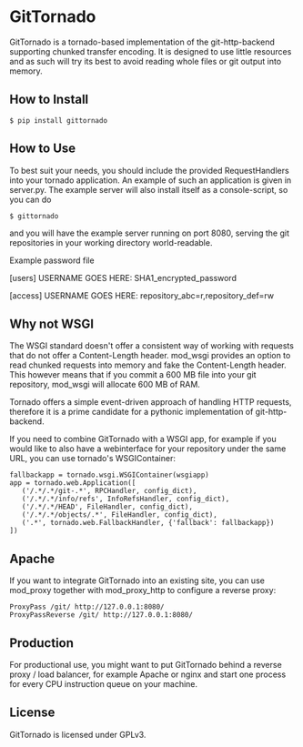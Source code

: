 GitTornado
==========

GitTornado is a tornado-based implementation of the git-http-backend supporting 
chunked transfer encoding. It is designed to use little resources and as such will 
try its best to avoid reading whole files or git output into memory.

How to Install
--------------

	$ pip install gittornado
	
How to Use
----------

To best suit your needs, you should include the provided RequestHandlers into your 
tornado application. An example of such an application is given in server.py. The 
example server will also install itself as a console-script, so you can do

	$ gittornado
	
and you will have the example server running on port 8080, serving the git repositories 
in your working directory world-readable.

Example password file 

[users]
USERNAME GOES HERE: SHA1_encrypted_password 

[access]
USERNAME GOES HERE: repository_abc=r,repository_def=rw


Why not WSGI
------------

The WSGI standard doesn't offer a consistent way of working with requests that do not
offer a Content-Length header. mod_wsgi provides an option to read chunked requests into 
memory and fake the Content-Length header. This however means that if you commit a 
600 MB file into your git repository, mod_wsgi will allocate 600 MB of RAM.

Tornado offers a simple event-driven approach of handling HTTP requests, therefore it is 
a prime candidate for a pythonic implementation of git-http-backend.

If you need to combine GitTornado with a WSGI app, for example if you would like to also 
have a webinterface for your repository under the same URL, you can use tornado's WSGIContainer:

	fallbackapp = tornado.wsgi.WSGIContainer(wsgiapp)
	app = tornado.web.Application([
	   ('/.*/.*/git-.*', RPCHandler, config_dict),
	   ('/.*/.*/info/refs', InfoRefsHandler, config_dict),
	   ('/.*/.*/HEAD', FileHandler, config_dict),
	   ('/.*/.*/objects/.*', FileHandler, config_dict),
	   ('.*', tornado.web.FallbackHandler, {'fallback': fallbackapp})
	])
	
Apache
------

If you want to integrate GitTornado into an existing site, you can use mod_proxy together with 
mod_proxy_http to configure a reverse proxy:

	ProxyPass /git/ http://127.0.0.1:8080/
	ProxyPassReverse /git/ http://127.0.0.1:8080/
	
Production
----------

For productional use, you might want to put GitTornado behind a reverse proxy / load balancer, for 
example Apache or nginx and start one process for every CPU instruction queue on your machine.

License
-------

GitTornado is licensed under GPLv3.
